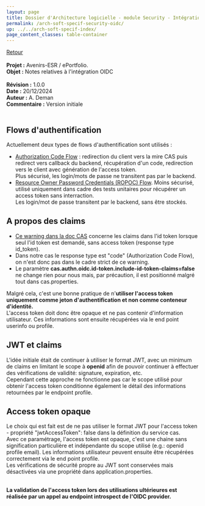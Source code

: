 ```yaml
---
layout: page
title: Dossier d'Architecture logicielle - module Security - Intégration OIDC
permalink: /arch-soft-specif-security-oidc/
up: ../../arch-soft-specif-index/
page_content_classes: table-container
---
```

[Retour](arch-soft-specif-security.markdown)<br/>
<br/>
**Projet :** Avenirs-ESR / ePortfolio. <br/>
**Objet :** Notes relatives à l'intégration OIDC<br/>
<br/>
**Révision :** 1.0.0<br/>
**Date :** 20/12/2024<br/>
**Auteur :** A. Deman<br/>
**Commentaire :** Version initiale<br/>
<br/>

## Flows d'authentification
Actuellement deux types de flows d'authentification sont utilisés :
- [Authorization Code Flow](https://datatracker.ietf.org/doc/html/rfc6749#section-4.1) : redirection du client vers la mire CAS puis redirect vers callback du backend, récupération d'un code, redirection vers le client avec génération de l'access token.<br/>Plus sécurisé, les login/mots de passe ne transitent pas par le backend.
- [Resource Owner Password Credentials (ROPOC) Flow](https://datatracker.ietf.org/doc/html/rfc6749#section-1.3.3). Moins sécurisé, utilisé uniquement dans cadre des tests unitaires pour récupérer un access token sans interraction. <br/>
 Les login/mot de passe transitent par le backend, sans être stockés.

## A propos des claims
 - [Ce warning dans la doc CAS](https://apereo.github.io/cas/development/authentication/OIDC-Authentication-Claims-Release.html) concerne les claims dans l'id token lorsque seul l'id token est demandé, sans access token (response type id_token).
 - Dans notre cas le response type est "code" (Authorization Code Flow), on n'est donc pas dans le cadre strict de ce warning.
 - Le paramètre **cas.authn.oidc.id-token.include-id-token-claims=false** ne change rien pour nous mais, par précaution, il est positionné malgré tout dans cas.properties.

 Malgré cela, c'est une bonne pratique de n'**utiliser l'access token uniquement comme jeton d'authentification et non comme conteneur d'identité.**<br/>
 L'access token doit donc être opaque et ne pas contenir d'information utilisateur. Ces informations sont ensuite récupérées via le end point userinfo ou profile. 

## JWT et claims
L'idée initiale était de continuer à utiliser le format JWT, avec un minimum de claims en limitant le scope à **openid** afin de pouvoir continuer à effectuer des vérifications de validité: signature, expiration, etc.<br/>Cependant cette approche ne fonctionne pas car le scope utilisé pour obtenir l'access token conditionne également le détail des informations retournées par le endpoint profile.

## Access token opaque
Le choix qui est fait est de ne pas utiliser le format JWT pour l'access token - propriété "jwtAccessToken": false dans la définition du service cas.<br/>Avec ce paramétrage, l'access token est opaque, c'est une chaine sans signification particulière et indépendante du scope utilisé (e.g.: openid profile email). Les informations utilisateur peuvent ensuite être récupérées correctement via le end point profile.<br/> 
Les vérifications de sécurité propre au JWT sont conservées mais désactivées via une propriété dans application.properties.<br/><br/>

**La validation de l'access token lors des utilisations ultérieures est réalisée par un appel au endpoint introspect de l'OIDC provider.**

